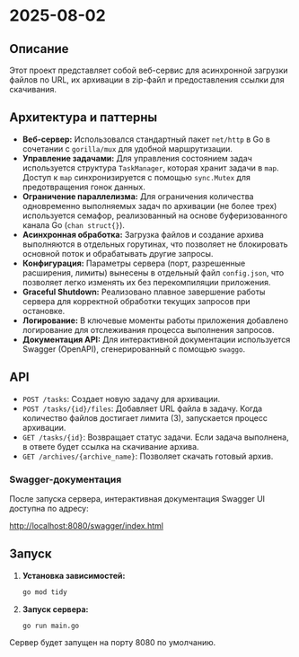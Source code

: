 # 2025-08-02

## Описание

Этот проект представляет собой веб-сервис для асинхронной загрузки файлов по URL, их архивации в zip-файл и предоставления ссылки для скачивания.

## Архитектура и паттерны

- **Веб-сервер:** Использовался стандартный пакет `net/http` в Go в сочетании с `gorilla/mux` для удобной маршрутизации.
- **Управление задачами:** Для управления состоянием задач используется структура `TaskManager`, которая хранит задачи в `map`. Доступ к `map` синхронизируется с помощью `sync.Mutex` для предотвращения гонок данных.
- **Ограничение параллелизма:** Для ограничения количества одновременно выполняемых задач по архивации (не более трех) используется семафор, реализованный на основе буферизованного канала Go (`chan struct{}`).
- **Асинхронная обработка:** Загрузка файлов и создание архива выполняются в отдельных горутинах, что позволяет не блокировать основной поток и обрабатывать другие запросы.
- **Конфигурация:** Параметры сервера (порт, разрешенные расширения, лимиты) вынесены в отдельный файл `config.json`, что позволяет легко изменять их без перекомпиляции приложения.
- **Graceful Shutdown:** Реализовано плавное завершение работы сервера для корректной обработки текущих запросов при остановке.
- **Логирование:** В ключевые моменты работы приложения добавлено логирование для отслеживания процесса выполнения запросов.
- **Документация API:** Для интерактивной документации используется Swagger (OpenAPI), сгенерированный с помощью `swaggo`.

## API

- `POST /tasks`: Создает новую задачу для архивации.
- `POST /tasks/{id}/files`: Добавляет URL файла в задачу. Когда количество файлов достигает лимита (3), запускается процесс архивации.
- `GET /tasks/{id}`: Возвращает статус задачи. Если задача выполнена, в ответе будет ссылка на скачивание архива.
- `GET /archives/{archive_name}`: Позволяет скачать готовый архив.

### Swagger-документация

После запуска сервера, интерактивная документация Swagger UI доступна по адресу:

[http://localhost:8080/swagger/index.html](http://localhost:8080/swagger/index.html)

## Запуск

1.  **Установка зависимостей:**

    ```bash
    go mod tidy
    ```

2.  **Запуск сервера:**

    ```bash
    go run main.go
    ```

Сервер будет запущен на порту 8080 по умолчанию.
